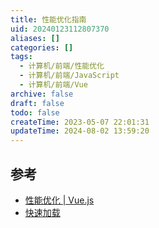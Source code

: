 ```yaml
---
title: 性能优化指南
uid: 20240123112807370
aliases: []
categories: []
tags:
  - 计算机/前端/性能优化
  - 计算机/前端/JavaScript
  - 计算机/前端/Vue
archive: false
draft: false
todo: false
createTime: 2023-05-07 22:01:31
updateTime: 2024-08-02 13:59:20
---
```


## 参考

- [性能优化 | Vue.js](https://cn.vuejs.org/guide/best-practices/performance.html#profiling-options)
- [快速加载](https://web.dev/fast/)
